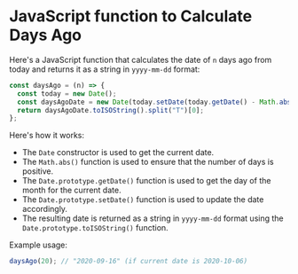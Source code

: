 # JavaScript function to Calculate Days Ago

Here's a JavaScript function that calculates the date of `n` days ago from today and returns it as a string in `yyyy-mm-dd` format:

```js
const daysAgo = (n) => {
  const today = new Date();
  const daysAgoDate = new Date(today.setDate(today.getDate() - Math.abs(n)));
  return daysAgoDate.toISOString().split("T")[0];
};
```

Here's how it works:

- The `Date` constructor is used to get the current date.
- The `Math.abs()` function is used to ensure that the number of days is positive.
- The `Date.prototype.getDate()` function is used to get the day of the month for the current date.
- The `Date.prototype.setDate()` function is used to update the date accordingly.
- The resulting date is returned as a string in `yyyy-mm-dd` format using the `Date.prototype.toISOString()` function.

Example usage:

```js
daysAgo(20); // "2020-09-16" (if current date is 2020-10-06)
```
